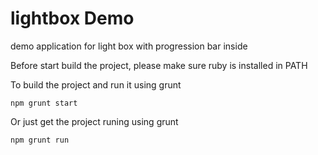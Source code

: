 # lightbox Demo
demo application for light box with progression bar inside

Before start build the project, please make sure ruby is installed in PATH

To build the project and run it using grunt 

```
npm grunt start
```

Or just get the project runing using grunt

```
npm grunt run
```
